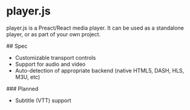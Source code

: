 # player.js

player.js is a Preact/React media player. It can be used as a standalone player, or as part of your own project.

## Spec

* Customizable transport controls
* Support for audio and video
* Auto-detection of appropriate backend (native HTML5, DASH, HLS, M3U, etc)

### Planned

* Subtitle (VTT) support

